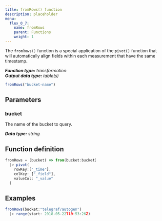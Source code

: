 ```yaml
---
title: fromRows() function
description: placeholder
menu:
  flux_0_7:
    name: fromRows
    parent: Functions
    weight: 1
---
```


The `fromRows()` function is a special application of the `pivot()` function that will
automatically align fields within each measurement that have the same timestamp.

_**Function type:** transformation_  
_**Output data type:** table(s)_

```js
fromRows("bucket-name")
```

## Parameters

### bucket
The name of the bucket to query.

_**Data type:** string_

## Function definition
```js
fromRows = (bucket) => from(bucket:bucket)
  |> pivot(
    rowKey:["_time"],
    colKey: ["_field"],
    valueCol: "_value"
  )
```

## Examples
```js
fromRows(bucket:"telegraf/autogen")
  |> range(start: 2018-05-22T19:53:26Z)
```
